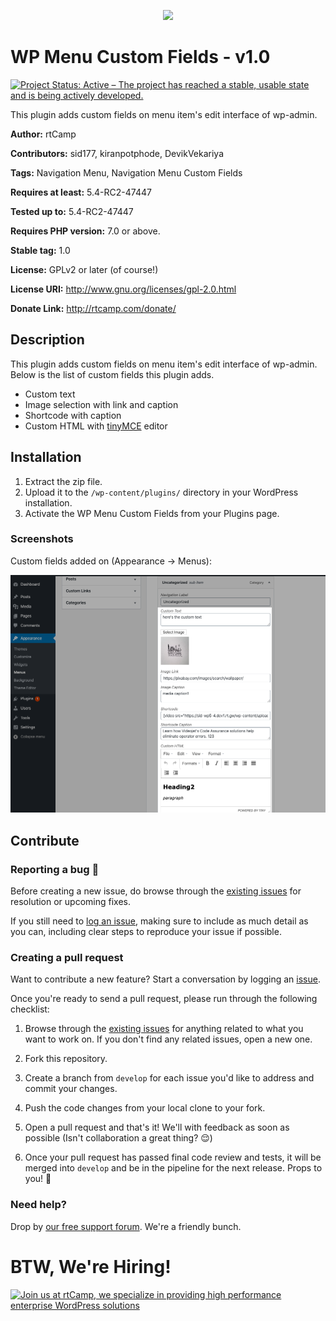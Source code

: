 <p align="center">
<a href="https://rtcamp.com/?ref=wp-menu-custom-fields-repo" target="_blank"><img width="200"src="https://rtcamp.com/wp-content/themes/rtcamp-v9/assets/img/site-logo-black.svg"></a>
</p>

# WP Menu Custom Fields - v1.0
[![Project Status: Active – The project has reached a stable, usable state and is being actively developed.](https://www.repostatus.org/badges/latest/active.svg)](https://www.repostatus.org/#active)

This plugin adds custom fields on menu item's edit interface of wp-admin.

**Author:** rtCamp

**Contributors:** sid177, kiranpotphode, DevikVekariya

**Tags:** Navigation Menu, Navigation Menu Custom Fields

**Requires at least:** 5.4-RC2-47447

**Tested up to:** 5.4-RC2-47447

**Requires PHP version:** 7.0 or above.

**Stable tag:** 1.0

**License:** GPLv2 or later (of course!)

**License URI:** http://www.gnu.org/licenses/gpl-2.0.html

**Donate Link:** http://rtcamp.com/donate/

## Description ##
This plugin adds custom fields on menu item's edit interface of wp-admin.
Below is the list of custom fields this plugin adds.
- Custom text
- Image selection with link and caption
- Shortcode with caption
- Custom HTML with [tinyMCE](https://www.tiny.cloud/) editor

## Installation ##

1. Extract the zip file.
2. Upload it to the `/wp-content/plugins/` directory in your WordPress installation.
3. Activate the WP Menu Custom Fields from your Plugins page.

### Screenshots ###
Custom fields added on (Appearance -> Menus):

![Custom Fields](/screenshots/custom-fields.png?raw=true)

## Contribute

### Reporting a bug 🐞

Before creating a new issue, do browse through the [existing issues](https://github.com/rtCamp/wp-menu-custom-fields/issues) for resolution or upcoming fixes. 

If you still need to [log an issue](https://github.com/rtCamp/wp-menu-custom-fields/issues/new), making sure to include as much detail as you can, including clear steps to reproduce your issue if possible.

### Creating a pull request

Want to contribute a new feature? Start a conversation by logging an [issue](https://github.com/rtCamp/wp-menu-custom-fields/issues).

Once you're ready to send a pull request, please run through the following checklist: 

1. Browse through the [existing issues](https://github.com/rtCamp/wp-menu-custom-fields/issues) for anything related to what you want to work on. If you don't find any related issues, open a new one.

1. Fork this repository.

1. Create a branch from `develop` for each issue you'd like to address and commit your changes.

1. Push the code changes from your local clone to your fork.

1. Open a pull request and that's it! We'll with feedback as soon as possible (Isn't collaboration a great thing? 😌)

1. Once your pull request has passed final code review and tests, it will be merged into `develop` and be in the pipeline for the next release. Props to you! 🎉


### Need help? ###

Drop by [our free support forum](http://community.rtcamp.com). We're a friendly bunch.

# BTW, We're Hiring!

<a href="https://rtcamp.com/"><img src="https://rtcamp.com/wp-content/uploads/2019/04/github-banner@2x.png" alt="Join us at rtCamp, we specialize in providing high performance enterprise WordPress solutions"></a>
